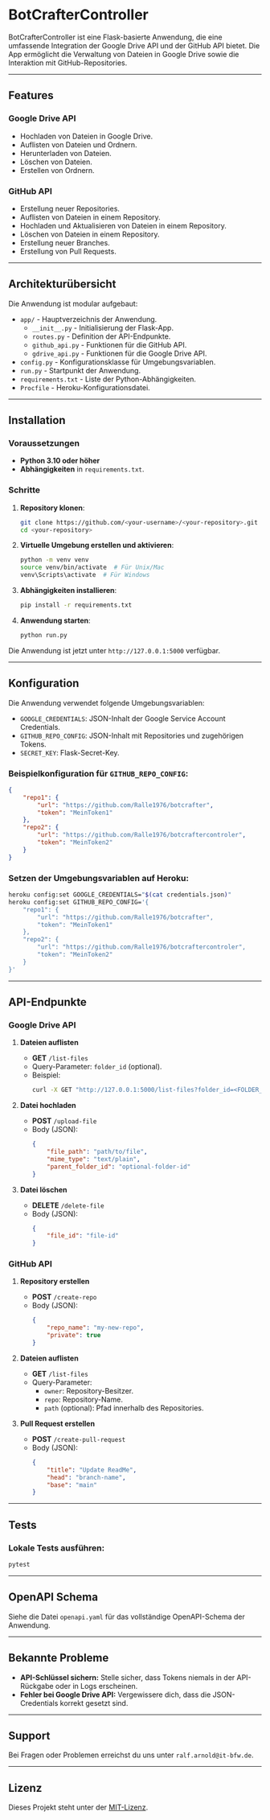 
# BotCrafterController

BotCrafterController ist eine Flask-basierte Anwendung, die eine umfassende Integration der Google Drive API und der GitHub API bietet. 
Die App ermöglicht die Verwaltung von Dateien in Google Drive sowie die Interaktion mit GitHub-Repositories.

---

## **Features**

### Google Drive API
- Hochladen von Dateien in Google Drive.
- Auflisten von Dateien und Ordnern.
- Herunterladen von Dateien.
- Löschen von Dateien.
- Erstellen von Ordnern.

### GitHub API
- Erstellung neuer Repositories.
- Auflisten von Dateien in einem Repository.
- Hochladen und Aktualisieren von Dateien in einem Repository.
- Löschen von Dateien in einem Repository.
- Erstellung neuer Branches.
- Erstellung von Pull Requests.

---

## **Architekturübersicht**

Die Anwendung ist modular aufgebaut:
- `app/` - Hauptverzeichnis der Anwendung.
  - `__init__.py` - Initialisierung der Flask-App.
  - `routes.py` - Definition der API-Endpunkte.
  - `github_api.py` - Funktionen für die GitHub API.
  - `gdrive_api.py` - Funktionen für die Google Drive API.
- `config.py` - Konfigurationsklasse für Umgebungsvariablen.
- `run.py` - Startpunkt der Anwendung.
- `requirements.txt` - Liste der Python-Abhängigkeiten.
- `Procfile` - Heroku-Konfigurationsdatei.

---

## **Installation**

### Voraussetzungen
- **Python 3.10 oder höher**
- **Abhängigkeiten** in `requirements.txt`.

### Schritte
1. **Repository klonen**:
    ```bash
    git clone https://github.com/<your-username>/<your-repository>.git
    cd <your-repository>
    ```

2. **Virtuelle Umgebung erstellen und aktivieren**:
    ```bash
    python -m venv venv
    source venv/bin/activate  # Für Unix/Mac
    venv\Scripts\activate  # Für Windows
    ```

3. **Abhängigkeiten installieren**:
    ```bash
    pip install -r requirements.txt
    ```

4. **Anwendung starten**:
    ```bash
    python run.py
    ```

Die Anwendung ist jetzt unter `http://127.0.0.1:5000` verfügbar.

---

## **Konfiguration**

Die Anwendung verwendet folgende Umgebungsvariablen:
- `GOOGLE_CREDENTIALS`: JSON-Inhalt der Google Service Account Credentials.
- `GITHUB_REPO_CONFIG`: JSON-Inhalt mit Repositories und zugehörigen Tokens.
- `SECRET_KEY`: Flask-Secret-Key.

### Beispielkonfiguration für `GITHUB_REPO_CONFIG`:
```json
{
    "repo1": {
        "url": "https://github.com/Ralle1976/botcrafter",
        "token": "MeinToken1"
    },
    "repo2": {
        "url": "https://github.com/Ralle1976/botcraftercontroler",
        "token": "MeinToken2"
    }
}
```

### Setzen der Umgebungsvariablen auf Heroku:
```bash
heroku config:set GOOGLE_CREDENTIALS="$(cat credentials.json)"
heroku config:set GITHUB_REPO_CONFIG='{
    "repo1": {
        "url": "https://github.com/Ralle1976/botcrafter",
        "token": "MeinToken1"
    },
    "repo2": {
        "url": "https://github.com/Ralle1976/botcraftercontroler",
        "token": "MeinToken2"
    }
}'
```

---

## **API-Endpunkte**

### Google Drive API
1. **Dateien auflisten**
    - **GET** `/list-files`
    - Query-Parameter: `folder_id` (optional).
    - Beispiel:
        ```bash
        curl -X GET "http://127.0.0.1:5000/list-files?folder_id=<FOLDER_ID>"
        ```

2. **Datei hochladen**
    - **POST** `/upload-file`
    - Body (JSON):
        ```json
        {
            "file_path": "path/to/file",
            "mime_type": "text/plain",
            "parent_folder_id": "optional-folder-id"
        }
        ```

3. **Datei löschen**
    - **DELETE** `/delete-file`
    - Body (JSON):
        ```json
        {
            "file_id": "file-id"
        }
        ```

### GitHub API
1. **Repository erstellen**
    - **POST** `/create-repo`
    - Body (JSON):
        ```json
        {
            "repo_name": "my-new-repo",
            "private": true
        }
        ```

2. **Dateien auflisten**
    - **GET** `/list-files`
    - Query-Parameter:
        - `owner`: Repository-Besitzer.
        - `repo`: Repository-Name.
        - `path` (optional): Pfad innerhalb des Repositories.

3. **Pull Request erstellen**
    - **POST** `/create-pull-request`
    - Body (JSON):
        ```json
        {
            "title": "Update ReadMe",
            "head": "branch-name",
            "base": "main"
        }
        ```

---

## **Tests**

### Lokale Tests ausführen:
```bash
pytest
```

---

## **OpenAPI Schema**

Siehe die Datei `openapi.yaml` für das vollständige OpenAPI-Schema der Anwendung.

---

## **Bekannte Probleme**
- **API-Schlüssel sichern:** Stelle sicher, dass Tokens niemals in der API-Rückgabe oder in Logs erscheinen.
- **Fehler bei Google Drive API:** Vergewissere dich, dass die JSON-Credentials korrekt gesetzt sind.

---

## **Support**
Bei Fragen oder Problemen erreichst du uns unter `ralf.arnold@it-bfw.de`.

---

## **Lizenz**
Dieses Projekt steht unter der [MIT-Lizenz](LICENSE).

